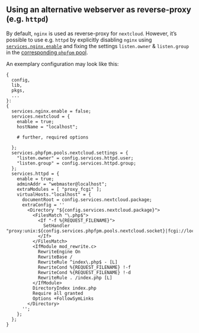 ## Using an alternative webserver as reverse-proxy (e.g. `httpd`)

By default, `nginx` is used as reverse-proxy for `nextcloud`. However, it’s possible to use e.g. `httpd` by explicitly disabling `nginx` using [`services.nginx.enable`](options.html#opt-services.nginx.enable) and fixing the settings `listen.owner` & `listen.group` in the [corresponding `phpfpm` pool](options.html#opt-services.phpfpm.pools).

An exemplary configuration may look like this:

```programlisting
{
  config,
  lib,
  pkgs,
  ...
}:
{
  services.nginx.enable = false;
  services.nextcloud = {
    enable = true;
    hostName = "localhost";

    # further, required options

  };
  services.phpfpm.pools.nextcloud.settings = {
    "listen.owner" = config.services.httpd.user;
    "listen.group" = config.services.httpd.group;
  };
  services.httpd = {
    enable = true;
    adminAddr = "webmaster@localhost";
    extraModules = [ "proxy_fcgi" ];
    virtualHosts."localhost" = {
      documentRoot = config.services.nextcloud.package;
      extraConfig = ''
        <Directory "${config.services.nextcloud.package}">
          <FilesMatch "\.php$">
            <If "-f %{REQUEST_FILENAME}">
              SetHandler "proxy:unix:${config.services.phpfpm.pools.nextcloud.socket}|fcgi://localhost/"
            </If>
          </FilesMatch>
          <IfModule mod_rewrite.c>
            RewriteEngine On
            RewriteBase /
            RewriteRule ^index\.php$ - [L]
            RewriteCond %{REQUEST_FILENAME} !-f
            RewriteCond %{REQUEST_FILENAME} !-d
            RewriteRule . /index.php [L]
          </IfModule>
          DirectoryIndex index.php
          Require all granted
          Options +FollowSymLinks
        </Directory>
      '';
    };
  };
}
```
